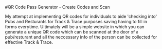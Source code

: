 #QR Code Pass Generator - Create Codes and Scan

My attempt at implementing QR codes for individuals to aide 'checking into' Pubs and Resturants for Track & Trace purposes saving having to fill in forms everytime. 
Ultimately will be a simple website in which you can generate a unique QR code which can be scanned at the door of a pub/resturant and all the neccessary info of the person can be collected for effective Track & Trace.  
